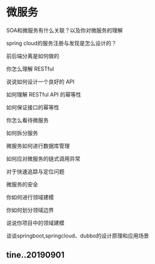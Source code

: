 # 微服务

SOA和微服务有什么关联？以及你对微服务的理解

spring cloud的服务注册与发现是怎么设计的？

前后端分离是如何做的

你怎么理解 RESTful

说说如何设计一个良好的 API

如何理解 RESTful API 的幂等性

如何保证接口的幂等性

你怎么看待微服务

如何拆分服务

微服务如何进行数据库管理

如何应对微服务的链式调用异常

对于快速追踪与定位问题

微服务的安全

你如何进行领域建模

你如何划分领域边界

说说你项目中的领域建模

谈谈springboot,springcloud、dubbo的设计原理和应用场景

tine..20190901
----



